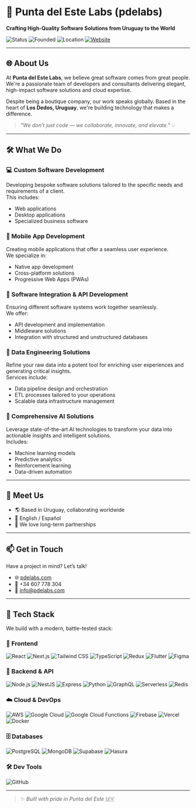 # 🚀 Punta del Este Labs (pdelabs)

**Crafting High-Quality Software Solutions from Uruguay to the World**

![Status](https://img.shields.io/badge/status-active-brightgreen?style=flat-square)
![Founded](https://img.shields.io/badge/founded-2023-blue?style=flat-square)
![Location](https://img.shields.io/badge/location-Los%20Dedos%2C%20Uruguay-orange?style=flat-square)
[![Website](https://img.shields.io/badge/visit-website-blue?style=flat-square&logo=google-chrome)](https://pdelabs.com)

---

## 🌐 About Us

At **Punta del Este Labs**, we believe great software comes from great people. We're a passionate team of developers and consultants delivering elegant, high-impact software solutions and cloud expertise.

Despite being a boutique company, our work speaks globally. Based in the heart of **Los Dedos, Uruguay**, we're building technology that makes a difference.

> _"We don't just code — we collaborate, innovate, and elevate."_ 💡

---

## 🛠️ What We Do

### 💻 Custom Software Development
Developing bespoke software solutions tailored to the specific needs and requirements of a client.  
This includes:
- Web applications  
- Desktop applications  
- Specialized business software  

### 📱 Mobile App Development
Creating mobile applications that offer a seamless user experience.  
We specialize in:
- Native app development  
- Cross-platform solutions  
- Progressive Web Apps (PWAs)  

### 🔗 Software Integration & API Development
Ensuring different software systems work together seamlessly.  
We offer:
- API development and implementation  
- Middleware solutions  
- Integration with structured and unstructured databases  

### 🧮 Data Engineering Solutions
Refine your raw data into a potent tool for enriching user experiences and generating critical insights.  
Services include:
- Data pipeline design and orchestration  
- ETL processes tailored to your operations  
- Scalable data infrastructure management  

### 🤖 Comprehensive AI Solutions
Leverage state-of-the-art AI technologies to transform your data into actionable insights and intelligent solutions.  
Includes:
- Machine learning models  
- Predictive analytics  
- Reinforcement learning  
- Data-driven automation  

---

## 👥 Meet Us

- 🌎 Based in Uruguay, collaborating worldwide  
- 💬 English / Español  
- 🤝 We love long-term partnerships  

---

## 📫 Get in Touch

Have a project in mind? Let’s talk!

- 🌐 [pdelabs.com](https://pdelabs.com)  
- 📱 +34 607 778 304  
- 📨 info@pdelabs.com

---

## 🧠 Tech Stack

We build with a modern, battle-tested stack:

### 🎨 Frontend

![React](https://img.shields.io/badge/-React-61DAFB?logo=react&logoColor=black&style=flat-square)
![Next.js](https://img.shields.io/badge/-Next.js-000000?logo=next.js&logoColor=white&style=flat-square)
![Tailwind CSS](https://img.shields.io/badge/-Tailwind%20CSS-38B2AC?logo=tailwind-css&logoColor=white&style=flat-square)
![TypeScript](https://img.shields.io/badge/-TypeScript-3178C6?logo=typescript&logoColor=white&style=flat-square)
![Redux](https://img.shields.io/badge/-Redux-764ABC?logo=redux&logoColor=white&style=flat-square)
![Flutter](https://img.shields.io/badge/-Flutter-02569B?logo=flutter&logoColor=white&style=flat-square)
![Figma](https://img.shields.io/badge/-Figma-F24E1E?logo=figma&logoColor=white&style=flat-square)

### 🔧 Backend & API

![Node.js](https://img.shields.io/badge/-Node.js-339933?logo=node.js&logoColor=white&style=flat-square)
![NestJS](https://img.shields.io/badge/-NestJS-E0234E?logo=nestjs&logoColor=white&style=flat-square)
![Express](https://img.shields.io/badge/-Express-000000?logo=express&logoColor=white&style=flat-square)
![Python](https://img.shields.io/badge/-Python-3776AB?logo=python&logoColor=white&style=flat-square)
![GraphQL](https://img.shields.io/badge/-GraphQL-E10098?logo=graphql&logoColor=white&style=flat-square)
![Serverless](https://img.shields.io/badge/-Serverless-FD5750?logo=serverless&logoColor=white&style=flat-square)
![Redis](https://img.shields.io/badge/-Redis-DC382D?logo=redis&logoColor=white&style=flat-square)

### ☁️ Cloud & DevOps

![AWS](https://img.shields.io/badge/-AWS-232F3E?logo=amazon-aws&logoColor=white&style=flat-square)
![Google Cloud](https://img.shields.io/badge/-Google%20Cloud-4285F4?logo=google-cloud&logoColor=white&style=flat-square)
![Google Cloud Functions](https://img.shields.io/badge/-Cloud%20Functions-4285F4?logo=google-cloud&logoColor=white&style=flat-square)
![Firebase](https://img.shields.io/badge/-Firebase-FFCA28?logo=firebase&logoColor=black&style=flat-square)
![Vercel](https://img.shields.io/badge/-Vercel-000000?logo=vercel&logoColor=white&style=flat-square)
![Docker](https://img.shields.io/badge/-Docker-2496ED?logo=docker&logoColor=white&style=flat-square)

### 🗄️ Databases

![PostgreSQL](https://img.shields.io/badge/-PostgreSQL-4169E1?logo=postgresql&logoColor=white&style=flat-square)
![MongoDB](https://img.shields.io/badge/-MongoDB-47A248?logo=mongodb&logoColor=white&style=flat-square)
![Supabase](https://img.shields.io/badge/-Supabase-3ECF8E?logo=supabase&logoColor=white&style=flat-square)
![Hasura](https://img.shields.io/badge/-Hasura-1EB4D4?logo=hasura&logoColor=white&style=flat-square)

### 🛠️ Dev Tools

![GitHub](https://img.shields.io/badge/-GitHub-181717?logo=github&logoColor=white&style=flat-square)


---

> ✨ _Built with pride in Punta del Este_ 🇺🇾

